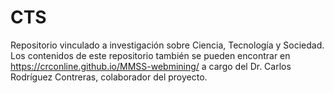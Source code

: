 # CTS
Repositorio vinculado a investigación sobre Ciencia, Tecnología y Sociedad. Los contenidos de este repositorio también se pueden encontrar en https://crconline.github.io/MMSS-webmining/ a cargo del Dr. Carlos Rodríguez Contreras, colaborador del proyecto.
